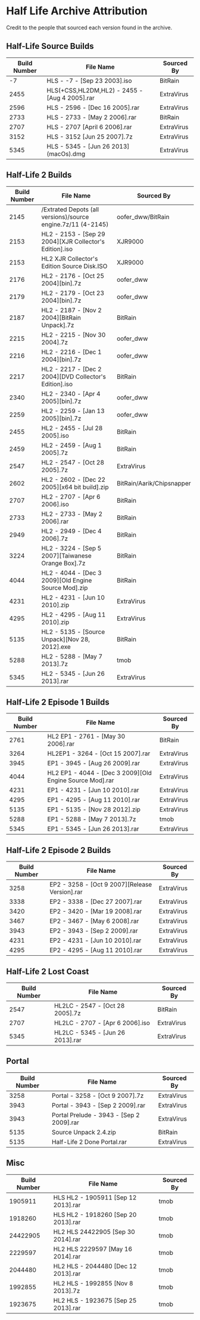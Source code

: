# Half Life Archive Attribution
Credit to the people that sourced each version found in the archive.

## Half-Life Source Builds
| Build Number | File Name | Sourced By |
|--|--|--|
| -7 | HLS - -7 - [Sep 23 2003].iso | BitRain |
| 2455 | HLS(+CSS,HL2DM,HL2) - 2455 - [Aug 4 2005].rar | ExtraVirus |
| 2596 | HLS - 2596 - [Dec 16 2005].rar | ExtraVirus |
| 2733 | HLS - 2733 - [May 2 2006].rar | BitRain |
| 2707 | HLS - 2707 [April 6 2006].rar | ExtraVirus |
| 3152 | HLS - 3152 [Jun 25 2007].7z | ExtraVirus |
| 5345 | HLS - 5345 - [Jun 26 2013] (macOs).dmg| ExtraVirus |

## Half-Life 2 Builds
| Build Number | File Name | Sourced By |
|--|--|--|
| 2145 | /Extrated Depots (all versions)/source engine.7z/11 (4-2145) | oofer_dww/BitRain |
| 2153 | HL2 - 2153 - [Sep 29 2004][XJR Collector's Edition].iso | XJR9000 |
| 2153 | HL2 XJR Collector's Edition Source Disk.ISO | XJR9000 |
| 2176 | HL2 - 2176 - [Oct 25 2004][bin].7z | oofer_dww |
| 2179 | HL2 - 2179 - [Oct 23 2004][bin].7z | oofer_dww |
| 2187 | HL2 - 2187 - [Nov 2 2004][BitRain Unpack].7z | BitRain |
| 2215 | HL2 - 2215 - [Nov 30 2004].7z | oofer_dww |
| 2216 | HL2 - 2216 - [Dec 1 2004][bin].7z | oofer_dww |
| 2217 | HL2 - 2217 - [Dec  2 2004][DVD Collector's Edition].iso | BitRain |
| 2340 | HL2 - 2340 - [Apr 4 2005][bin].7z | oofer_dww |
| 2259 | HL2 - 2259 - [Jan 13 2005][bin].7z | oofer_dww |
| 2455 | HL2 - 2455 - [Jul  28 2005].iso | BitRain |
| 2459 | HL2 - 2459 - [Aug 1 2005].7z | BitRain |
| 2547 | HL2 - 2547 - [Oct 28 2005].7z | ExtraVirus |
| 2602 | HL2 - 2602 - [Dec 22 2005][x64 bit build].zip | BitRain/Aarik/Chipsnapper |
| 2707 | HL2 - 2707 - [Apr 6 2006].iso | BitRain |
| 2733 | HL2 - 2733 - [May 2 2006].rar | BitRain |
| 2949 | HL2 - 2949 - [Dec  4 2006].7z | BitRain |
| 3224 | HL2 - 3224 - [Sep  5 2007][Taiwanese Orange Box].7z | BitRain |
| 4044 | HL2 - 4044 - [Dec  3 2009][Old Engine Source Mod].zip | BitRain |
| 4231 | HL2 - 4231 - [Jun 10 2010].zip | ExtraVirus |
| 4295 | HL2 - 4295 - [Aug 11 2010].zip | ExtraVirus |
| 5135 | HL2 - 5135 - [Source Unpack][Nov 28, 2012].exe | BitRain |
| 5288 | HL2 - 5288 - [May 7 2013].7z | tmob |
| 5345 | HL2 - 5345 - [Jun 26 2013].rar | ExtraVirus |

## Half-Life 2 Episode 1 Builds
| Build Number | File Name | Sourced By |
|--|--|--|
| 2761 | HL2 EP1 - 2761 - [May 30 2006].rar | BitRain |
| 3264 | HL2EP1 - 3264 - [Oct 15 2007].rar | ExtraVirus |
| 3945 | EP1 - 3945 - [Aug 26 2009].rar | ExtraVirus |
| 4044 | HL2 EP1 - 4044 - [Dec 3 2009][Old Engine Source Mod].rar | ExtraVirus |
| 4231 | EP1 - 4231 - [Jun 10 2010].rar | ExtraVirus |
| 4295 | EP1 - 4295 - [Aug 11 2010].rar | ExtraVirus |
| 5135 | EP1 - 5135 - [Nov 28 2012].zip | ExtraVirus |
| 5288 | EP1 - 5288 - [May 7 2013].7z | tmob |
| 5345 | EP1 - 5345 - [Jun 26 2013].rar | ExtraVirus |

## Half-Life 2 Episode 2 Builds
| Build Number | File Name | Sourced By |
|--|--|--|
| 3258 | EP2 - 3258 - [Oct 9 2007][Release Version].rar | ExtraVirus |
| 3338 | EP2 - 3338 - [Dec 27 2007].rar | ExtraVirus |
| 3420 | EP2 - 3420 - [Mar 19 2008].rar | ExtraVirus |
| 3467 | EP2 - 3467 - [May 6 2008].rar | ExtraVirus |
| 3943 | EP2 - 3943 - [Sep 2 2009].rar | ExtraVirus |
| 4231 | EP2 - 4231 - [Jun 10 2010].rar | ExtraVirus |
| 4295 | EP2 - 4295 - [Aug 11 2010].rar | ExtraVirus |

## Half-Life 2 Lost Coast
| Build Number | File Name | Sourced By |
|--|--|--|
| 2547 | HL2LC - 2547 - [Oct 28 2005].7z | BitRain |
| 2707 | HL2LC - 2707 - [Apr 6 2006].iso | ExtraVirus |
| 5345 | HL2LC - 5345 - [Jun 26 2013].rar | ExtraVirus |

## Portal
| Build Number | File Name | Sourced By |
|--|--|--|
| 3258 | Portal - 3258 - [Oct 9 2007].7z | ExtraVirus |
| 3943 | Portal - 3943 - [Sep 2 2009].rar | ExtraVirus |
| 3943 | Portal Prelude - 3943 - [Sep 2 2009].rar | ExtraVirus |
| 5135 | Source Unpack 2.4.zip | BitRain |
| 5135 | Half-Life 2 Done Portal.rar | ExtraVirus |

## Misc
| Build Number | File Name | Sourced By |
|--|--|--|
| 1905911 | HLS HL2 - 1905911 [Sep 12 2013].rar | tmob |
| 1918260 | HLS HL2 - 1918260 [Sep 20 2013].rar | tmob |
| 24422905 | HL2 HLS 24422905 [Sep 30 2014].rar | tmob |
| 2229597 | HL2 HLS 2229597 [May 16 2014].rar | tmob |
| 2044480 | HL2 HLS - 2044480 [Dec 12 2013].rar | tmob |
| 1992855 | HL2 HLS - 1992855 [Nov 8 2013].7z | tmob |
| 1923675 | HL2 HLS - 1923675 [Sep 25 2013].rar | tmob |


